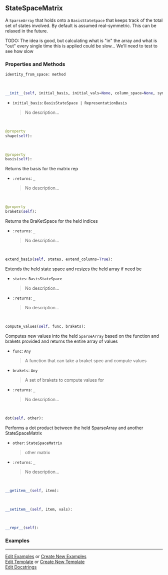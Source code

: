 ## <a id="Psience.BasisReps.StateSpaces.StateSpaceMatrix">StateSpaceMatrix</a>
A `SparseArray` that holds onto a `BasisStateSpace` that keeps track of the
total set of states involved.
By default is assumed real-symmetric. This can be relaxed in the future.

TODO: The idea is good, but calculating what is "in" the array and what is "out"
        every single time this is applied could be slow...
      We'll need to test to see how slow

### Properties and Methods
```python
identity_from_space: method
```
<a id="Psience.BasisReps.StateSpaces.StateSpaceMatrix.__init__" class="docs-object-method">&nbsp;</a>
```python
__init__(self, initial_basis, initial_vals=None, column_space=None, symmetric=True): 
```

- `initial_basis`: `BasisStateSpace | RepresentationBasis`
    >No description...

<a id="Psience.BasisReps.StateSpaces.StateSpaceMatrix.shape" class="docs-object-method">&nbsp;</a>
```python
@property
shape(self): 
```

<a id="Psience.BasisReps.StateSpaces.StateSpaceMatrix.basis" class="docs-object-method">&nbsp;</a>
```python
@property
basis(self): 
```
Returns the basis for the matrix rep
- `:returns`: `_`
    >No description...

<a id="Psience.BasisReps.StateSpaces.StateSpaceMatrix.brakets" class="docs-object-method">&nbsp;</a>
```python
@property
brakets(self): 
```
Returns the BraKetSpace for the held indices
- `:returns`: `_`
    >No description...

<a id="Psience.BasisReps.StateSpaces.StateSpaceMatrix.extend_basis" class="docs-object-method">&nbsp;</a>
```python
extend_basis(self, states, extend_columns=True): 
```
Extends the held state space and resizes the held array if need be
- `states`: `BasisStateSpace`
    >No description...
- `:returns`: `_`
    >No description...

<a id="Psience.BasisReps.StateSpaces.StateSpaceMatrix.compute_values" class="docs-object-method">&nbsp;</a>
```python
compute_values(self, func, brakets): 
```
Computes new values into the held `SparseArray` based on the function and brakets provided
        and returns the entire array of values
- `func`: `Any`
    >A function that can take a braket spec and compute values
- `brakets`: `Any`
    >A set of brakets to compute values for
- `:returns`: `_`
    >No description...

<a id="Psience.BasisReps.StateSpaces.StateSpaceMatrix.dot" class="docs-object-method">&nbsp;</a>
```python
dot(self, other): 
```
Performs a dot product between the held SparseArray and another
        StateSpaceMatrix
- `other`: `StateSpaceMatrix`
    >other matrix
- `:returns`: `_`
    >No description...

<a id="Psience.BasisReps.StateSpaces.StateSpaceMatrix.__getitem__" class="docs-object-method">&nbsp;</a>
```python
__getitem__(self, item): 
```

<a id="Psience.BasisReps.StateSpaces.StateSpaceMatrix.__setitem__" class="docs-object-method">&nbsp;</a>
```python
__setitem__(self, item, vals): 
```

<a id="Psience.BasisReps.StateSpaces.StateSpaceMatrix.__repr__" class="docs-object-method">&nbsp;</a>
```python
__repr__(self): 
```

### Examples


___

[Edit Examples](https://github.com/McCoyGroup/Psience/edit/edit/ci/examples/ci/docs/Psience/BasisReps/StateSpaces/StateSpaceMatrix.md) or 
[Create New Examples](https://github.com/McCoyGroup/Psience/new/edit/?filename=ci/examples/ci/docs/Psience/BasisReps/StateSpaces/StateSpaceMatrix.md) <br/>
[Edit Template](https://github.com/McCoyGroup/Psience/edit/edit/ci/docs/ci/docs/Psience/BasisReps/StateSpaces/StateSpaceMatrix.md) or 
[Create New Template](https://github.com/McCoyGroup/Psience/new/edit/?filename=ci/docs/templates/ci/docs/Psience/BasisReps/StateSpaces/StateSpaceMatrix.md) <br/>
[Edit Docstrings](https://github.com/McCoyGroup/Psience/edit/edit/Psience/BasisReps/StateSpaces.py?message=Update%20Docs)